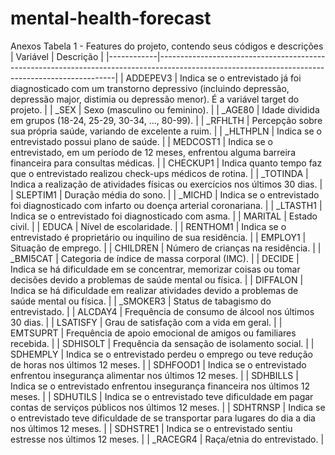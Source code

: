 # mental-health-forecast

Anexos
Tabela 1 - Features do projeto, contendo seus códigos e descrições
| Variável   | Descrição                                                                                                                                       |
|------------|-------------------------------------------------------------------------------------------------------------------------------------------------|
| ADDEPEV3   | Indica se o entrevistado já foi diagnosticado com um transtorno depressivo (incluindo depressão, depressão major, distimia ou depressão menor). É a variável target do projeto. |
| _SEX       | Sexo (masculino ou feminino).                                                                                                                   |
| _AGE80     | Idade dividida em grupos (18-24, 25-29, 30-34, …, 80-99).                                                                                       |
| _RFHLTH    | Percepção sobre sua própria saúde, variando de excelente a ruim.                                                                                |
| _HLTHPLN   | Indica se o entrevistado possui plano de saúde.                                                                                                 |
| MEDCOST1   | Indica se o entrevistado, em um período de 12 meses, enfrentou alguma barreira financeira para consultas médicas.                               |
| CHECKUP1   | Indica quanto tempo faz que o entrevistado realizou check-ups médicos de rotina.                                                                |
| _TOTINDA   | Indica a realização de atividades físicas ou exercícios nos últimos 30 dias.                                                                    |
| SLEPTIM1   | Duração média do sono.                                                                                                                          |
| _MICHD     | Indica se o entrevistado foi diagnosticado com infarto ou doença arterial coronariana.                                                          |
| _LTASTH1   | Indica se o entrevistado foi diagnosticado com asma.                                                                                            |
| MARITAL    | Estado civil.                                                                                                                                   |
| EDUCA      | Nível de escolaridade.                                                                                                                          |
| RENTHOM1   | Indica se o entrevistado é proprietário ou inquilino de sua residência.                                                                         |
| EMPLOY1    | Situação de emprego.                                                                                                                            |
| CHILDREN   | Número de crianças na residência.                                                                                                               |
| _BMI5CAT   | Categoria de índice de massa corporal (IMC).                                                                                                    |
| DECIDE     | Indica se há dificuldade em se concentrar, memorizar coisas ou tomar decisões devido a problemas de saúde mental ou física.                     |
| DIFFALON   | Indica se há dificuldade em realizar atividades devido a problemas de saúde mental ou física.                                                   |
| _SMOKER3   | Status de tabagismo do entrevistado.                                                                                                            |
| ALCDAY4    | Frequência de consumo de álcool nos últimos 30 dias.                                                                                            |
| LSATISFY   | Grau de satisfação com a vida em geral.                                                                                                         |
| EMTSUPRT   | Frequência de apoio emocional de amigos ou familiares recebida.                                                                                 |
| SDHISOLT   | Frequência da sensação de isolamento social.                                                                                                    |
| SDHEMPLY   | Indica se o entrevistado perdeu o emprego ou teve redução de horas nos últimos 12 meses.                                                        |
| SDHFOOD1   | Indica se o entrevistado enfrentou insegurança alimentar nos últimos 12 meses.                                                                  |
| SDHBILLS   | Indica se o entrevistado enfrentou insegurança financeira nos últimos 12 meses.                                                                 |
| SDHUTILS   | Indica se o entrevistado teve dificuldade em pagar contas de serviços públicos nos últimos 12 meses.                                            |
| SDHTRNSP   | Indica se o entrevistado teve dificuldade de se transportar para lugares do dia a dia nos últimos 12 meses.                                     |
| SDHSTRE1   | Indica se o entrevistado sentiu estresse nos últimos 12 meses.                                                                                  |
| _RACEGR4   | Raça/etnia do entrevistado.                                                                                                                     |
